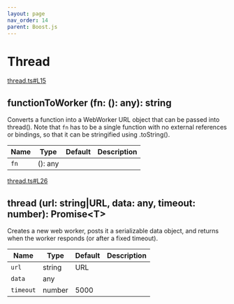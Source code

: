 ```yaml
---
layout: page
nav_order: 14
parent: Boost.js
---
```


# Thread

<div class="docs-item" markdown="1">

<div><a class="source" target="_blank" href="https://github.com/mathigon/boost.js/tree/master/src/thread.ts#L15">thread.ts#L15</a></div>

## functionToWorker <span class="signature">(fn: (): any): string</span>

Converts a function into a WebWorker URL object that can be passed into
thread(). Note that `fn` has to be a single function with no external
references or bindings, so that it can be stringified using .toString().

| Name | Type | Default | Description |
| --- | --- | --- | --- |
| `fn` | (): any |  |  |


</div>

<div class="docs-item" markdown="1">

<div><a class="source" target="_blank" href="https://github.com/mathigon/boost.js/tree/master/src/thread.ts#L26">thread.ts#L26</a></div>

## thread <span class="signature">(url: string|URL, data: any, timeout: number): Promise&lt;T&gt;</span>

Creates a new web worker, posts it a serializable data object, and returns
when the worker responds (or after a fixed timeout).

| Name | Type | Default | Description |
| --- | --- | --- | --- |
| `url` | string|URL |  |  |
| `data` | any |  |  |
| `timeout` | number | 5000 |  |


</div>